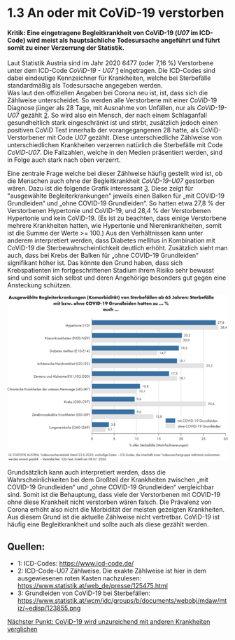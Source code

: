 # 1.3 An oder mit CoViD-19 verstorben

#### Kritik: Eine eingetragene Begleitkrankheit von CoViD-19 (*U07* im ICD-Code) wird meist als hauptsächliche Todesursache angeführt und führt somit zu einer Verzerrung der Statistik.


Laut Statistik Austria sind im Jahr 2020 6477 (oder 7,16 %) Verstorbene unter dem 
ICD-Code *CoViD-19 - U07* [1] eingetragen. 
Die ICD-Codes sind dabei eindeutige Kennzeichner für Krankheiten, welche bei Sterbefälle standardmäßig 
als Todesursache angegeben werden.  
Was laut den offiziellen Angaben bei Corona neu ist, ist, dass sich die Zählweise unterscheidet. 
So werden alle Verstorbene mit einer CoViD-19 Diagnose jünger als 28 Tage, mit Ausnahme von Unfällen, 
nur als *CoViD-19-U07* gezählt [2]. 
So wird also ein Mensch, der nach einem Schlaganfall gesundheitlich stark eingeschränkt ist und stirbt, 
zusätzlich jedoch einen positiven CoViD Test innerhalb der vorangegangenen 28 hatte, 
als CoViD-Verstorbener mit Code *U07* gezählt. 
Diese unterschiedliche Zählweise von unterschiedlichen Krankheiten verzerren natürlich die 
Sterbefälle mit Code *CoViD-U07*. 
Die Fallzahlen, welche in den Medien präsentiert werden, sind in Folge auch stark nach oben verzerrt.

Eine zentrale Frage welche bei dieser Zählweise häufig gestellt wird ist, 
ob die Menschen auch ohne der Begleitkrankheit *CoViD-19-U07* gestorben wären. 
Dazu ist die folgende Grafik interessant [3].
Diese zeigt für "ausgewählte Begleiterkrankungen" jeweils einen Balken für „mit COVID-19 Grundleiden“ und 
„ohne COVID-19 Grundleiden“. 
So hatten etwa 27,8 % der Verstorbenen Hypertonie und CoViD-19, 
und 28,4 % der Verstorbenen Hypertonie und kein CoViD-19. 
(Es ist zu beachten, dass einige Verstorbene mehrere Krankheiten hatten, wie Hypertonie und Nierenkrankheiten, somit ist die Summe der Werte >= 100.)
Aus den Verhältnissen kann unter anderem interpretiert werden, 
dass Diabetes mellitus in Kombination mit CoViD-19 die Sterbewahrscheinlichkeit deutlich erhöht. 
Zusätzlich sieht man auch, dass bei Krebs der Balken für „ohne COVID-19 Grundleiden“ signifikant höher ist. 
Das könnte den Grund haben, dass sich Krebspatienten im fortgeschrittenen Stadium ihrem Risiko sehr 
bewusst sind und somit sich selbst und deren Angehörige besonders gut gegen eine Ansteckung schützen.

![Grundleiden](Grundleiden.png)


Grundsätzlich kann auch interpretiert werden, dass die Wahrscheinlichkeiten bei dem Großteil der 
Krankheiten zwischen „mit COVID-19 Grundleiden“ und „ohne COVID-19 Grundleiden“ vergleichbar sind. 
Somit ist die Behauptung, dass viele der Verstorbenen mit COVID-19 ohne diese Krankheit nicht verstorben
wären falsch. 
Die Prävalenz von Corona erhöht also nicht die Morbidität der meisten gezeigten Krankheiten. 
Aus diesem Grund ist die aktuelle Zählweise nicht vertretbar. 
CoViD-19 ist häufig eine Begleitkrankheit und sollte auch als diese gezählt werden.


## Quellen:
 - 1: ICD-Codes: https://www.icd-code.de/
 - 2: ICD-Code-U07 Zählweise. Die exakte Zählweise ist hier in dem ausgewiesenen roten Kasten nachzulesen: https://www.statistik.at/web_de/presse/125475.html
 - 3: Grundleiden von CoViD-19 bei Sterbefällen: https://www.statistik.at/wcm/idc/groups/b/documents/webobj/mdaw/mtiz/~edisp/123855.png


[1]: https://www.icd-code.de/
[2]: https://www.statistik.at/web_de/presse/125475.html
[3]: https://www.statistik.at/wcm/idc/groups/b/documents/webobj/mdaw/mtiz/~edisp/123855.png

 
[Nächster Punkt: CoViD-19 wird unzureichend mit anderen Krankheiten verglichen](../4/Vergleich.md)